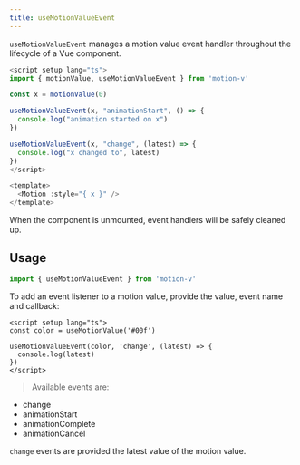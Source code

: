 ```yaml
---
title: useMotionValueEvent
---
```


`useMotionValueEvent` manages a motion value event handler throughout the lifecycle of a Vue component.

```ts
<script setup lang="ts">
import { motionValue, useMotionValueEvent } from 'motion-v'

const x = motionValue(0)

useMotionValueEvent(x, "animationStart", () => {
  console.log("animation started on x")
})

useMotionValueEvent(x, "change", (latest) => {
  console.log("x changed to", latest)
})
</script>

<template>
  <Motion :style="{ x }" />
</template>
```

When the component is unmounted, event handlers will be safely cleaned up.

## Usage

```ts
import { useMotionValueEvent } from 'motion-v'
```

To add an event listener to a motion value, provide the value, event name and callback:

```vue
<script setup lang="ts">
const color = useMotionValue('#00f')

useMotionValueEvent(color, 'change', (latest) => {
  console.log(latest)
})
</script>
```
> Available events are:

- change
- animationStart
- animationComplete
- animationCancel

`change` events are provided the latest value of the motion value.
